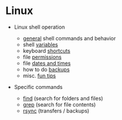 # Linux

- Linux shell operation
    - [general](general.md) shell commands and behavior
    - shell [variables](variables.md)
    - keyboard [shortcuts](shortcuts.md)
    - file [permissions](permissions.md)
    - file [dates and times](datetime.md)
    - how to do [backups](backups.md)
    - misc. [fun tips](fun_tips.md)

- Specific commands
    - [find](find.md) (search for folders and files)
    - [grep](grep.md) (search for file contents)
    - [rsync](rsync.md) (transfers / backups)